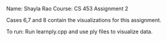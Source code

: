 Name: Shayla Rao
Course: CS 453
Assignment 2

Cases 6,7 and 8 contain the visualizations for this assignment.

To run:
Run learnply.cpp and use ply files to visualize data. 